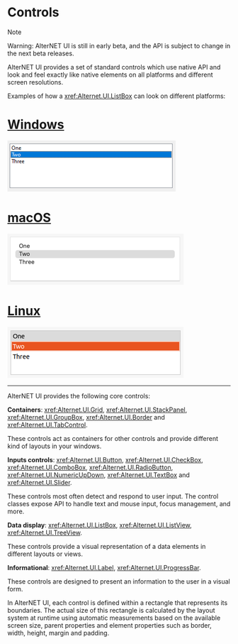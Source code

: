 # Controls

> [!NOTE]
> Warning: AlterNET UI is still in early beta, and the API is subject to change in the next beta releases.

AlterNET UI provides a set of standard controls which use native API and look and feel exactly like native elements on all platforms and different screen resolutions.

Examples of how a <xref:Alternet.UI.ListBox> can look on different platforms:

# [Windows](#tab/screenshot-windows)
![ListBox on Windows](../apidoc/ListBox/images/listbox-windows.png)
# [macOS](#tab/screenshot-macos)
![ListBox on macOS](../apidoc/ListBox/images/listbox-macos.png)
# [Linux](#tab/screenshot-linux)
![ListBox on Linux](../apidoc/ListBox/images/listbox-linux.png)
***

AlterNET UI provides the following core controls:

**Containers**: <xref:Alternet.UI.Grid>, <xref:Alternet.UI.StackPanel>, <xref:Alternet.UI.GroupBox>, <xref:Alternet.UI.Border> and <xref:Alternet.UI.TabControl>.

These controls act as containers for other controls and provide different kind of layouts in your windows.

**Inputs controls**: <xref:Alternet.UI.Button>, <xref:Alternet.UI.CheckBox>, <xref:Alternet.UI.ComboBox>, <xref:Alternet.UI.RadioButton>,
<xref:Alternet.UI.NumericUpDown>, <xref:Alternet.UI.TextBox> and <xref:Alternet.UI.Slider>.

These controls most often detect and respond to user input. The control classes expose API to handle text and mouse input, focus management, and more.

**Data display**: <xref:Alternet.UI.ListBox>, <xref:Alternet.UI.ListView>, <xref:Alternet.UI.TreeView>.

These controls provide a visual representation of a data elements in different layouts or views.

**Informational**: <xref:Alternet.UI.Label>, <xref:Alternet.UI.ProgressBar>.

These controls are designed to present an information to the user in a visual form.

In AlterNET UI, each control is defined within a rectangle that represents its boundaries. The actual size of this rectangle is calculated by the
layout system at runtime using automatic measurements based on the available screen size, parent properties and element properties such as border,
width, height, margin and padding.